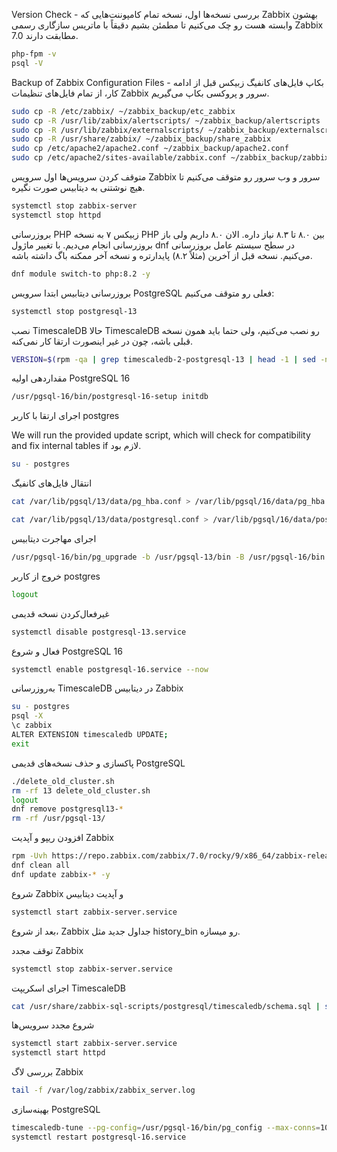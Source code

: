 Version Check - بررسی نسخه‌ها
اول، نسخه تمام کامپوننت‌هایی که Zabbix بهشون وابسته هست رو چک می‌کنیم تا مطمئن بشیم دقیقاً با ماتریس سازگاری رسمی Zabbix 7.0 مطابقت دارند.
```bash
php-fpm -v
psql -V
```
Backup of Zabbix Configuration Files - بکاپ فایل‌های کانفیگ زبیکس
قبل از ادامه کار، از تمام فایل‌های تنظیمات Zabbix سرور و پروکسی بکاپ می‌گیریم.
```bash
sudo cp -R /etc/zabbix/ ~/zabbix_backup/etc_zabbix
sudo cp -R /usr/lib/zabbix/alertscripts/ ~/zabbix_backup/alertscripts
sudo cp -R /usr/lib/zabbix/externalscripts/ ~/zabbix_backup/externalscripts
sudo cp -R /usr/share/zabbix/ ~/zabbix_backup/share_zabbix
sudo cp /etc/apache2/apache2.conf ~/zabbix_backup/apache2.conf
sudo cp /etc/apache2/sites-available/zabbix.conf ~/zabbix_backup/zabbix.conf

```
متوقف کردن سرویس‌ها
اول سرویس Zabbix سرور و وب سرور رو متوقف می‌کنیم تا هیچ نوشتنی به دیتابیس صورت نگیره.

```bash
systemctl stop zabbix-server
systemctl stop httpd
```
بروزرسانی PHP
زبیکس ۷ به نسخه PHP بین ۸.۰ تا ۸.۳ نیاز داره. الان ۸.۰ داریم ولی باز بروزرسانی انجام می‌دیم.
با تغییر ماژول dnf در سطح سیستم عامل بروزرسانی می‌کنیم. نسخه قبل از آخرین (مثلاً ۸.۲) پایدارتره و نسخه آخر ممکنه باگ داشته باشه.
```bash
dnf module switch-to php:8.2 -y
```
بروزرسانی دیتابیس
ابتدا سرویس PostgreSQL فعلی رو متوقف می‌کنیم:
```bash
systemctl stop postgresql-13
```

نصب TimescaleDB
حالا TimescaleDB رو نصب می‌کنیم، ولی حتما باید همون نسخه قبلی باشه، چون در غیر اینصورت ارتقا کار نمی‌کنه.
```bash
VERSION=$(rpm -qa | grep timescaledb-2-postgresql-13 | head -1 | sed -n 's/.*-\([0-9]\+\.[0-9]\+\.[0-9]\+\)-.*/\1/p') && dnf install -y timescaledb-2-loader-postgresql-16-$VERSION-0.el9.x86_64 timescaledb-2-postgresql-16-$VERSION-0.el9.x86_64
```

مقداردهی اولیه PostgreSQL 16
```bash
/usr/pgsql-16/bin/postgresql-16-setup initdb
```

اجرای ارتقا با کاربر postgres

 We will run the provided update script, which will check for compatibility and fix internal tables if لازم بود.
 ```bash
su - postgres
```


انتقال فایل‌های کانفیگ
```bash
cat /var/lib/pgsql/13/data/pg_hba.conf > /var/lib/pgsql/16/data/pg_hba.conf

cat /var/lib/pgsql/13/data/postgresql.conf > /var/lib/pgsql/16/data/postgresql.conf
```

اجرای مهاجرت دیتابیس
```bash
/usr/pgsql-16/bin/pg_upgrade -b /usr/pgsql-13/bin -B /usr/pgsql-16/bin -d /var/lib/pgsql/13/data -D /var/lib/pgsql/16/data -k
```


خروج از کاربر postgres
```bash
logout
```

غیرفعال‌کردن نسخه قدیمی
```bash
systemctl disable postgresql-13.service
```

فعال و شروع PostgreSQL 16

```bash
systemctl enable postgresql-16.service --now
```


به‌روزرسانی TimescaleDB در دیتابیس Zabbix

```bash
su - postgres
psql -X
\c zabbix
ALTER EXTENSION timescaledb UPDATE;
exit
```



پاکسازی و حذف نسخه‌های قدیمی PostgreSQL

```bash
./delete_old_cluster.sh
rm -rf 13 delete_old_cluster.sh
logout
dnf remove postgresql13-*
rm -rf /usr/pgsql-13/
```


افزودن ریپو و آپدیت Zabbix
```bash
rpm -Uvh https://repo.zabbix.com/zabbix/7.0/rocky/9/x86_64/zabbix-release-latest.el9.noarch.rpm
dnf clean all
dnf update zabbix-* -y
```


شروع Zabbix و آپدیت دیتابیس

```bash
systemctl start zabbix-server.service
```
بعد از شروع، Zabbix جداول جدید مثل history_bin رو میسازه.


توقف مجدد Zabbix
```bash
systemctl stop zabbix-server.service
```

اجرای اسکریپت TimescaleDB


```bash
cat /usr/share/zabbix-sql-scripts/postgresql/timescaledb/schema.sql | sudo -u zabbix psql zabbix
```


شروع مجدد سرویس‌ها
```bash
systemctl start zabbix-server.service
systemctl start httpd
```


بررسی لاگ Zabbix


```bash
tail -f /var/log/zabbix/zabbix_server.log
```


بهینه‌سازی PostgreSQL

```bash
timescaledb-tune --pg-config=/usr/pgsql-16/bin/pg_config --max-conns=100
systemctl restart postgresql-16.service
```







